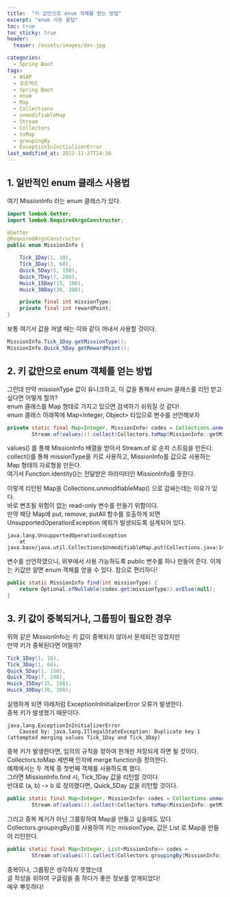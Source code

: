 ```yaml
---
title:  "키 값만으로 enum 객체를 얻는 방법"
excerpt: "enum 사용 꿀팁"
toc: true
toc_sticky: true
header:
  teaser: /assets/images/dev.jpg

categories:
  - Spring Boot
tags:
  - ASAP
  - 프로젝트
  - Spring Boot
  - enum
  - Map
  - Collections
  - unmodifiableMap
  - Stream
  - Collectors
  - toMap
  - groupingBy
  - ExceptionInInitializerError
last_modified_at: 2022-11-27T14:36
---
```


## 1. 일반적인 enum 클래스 사용법
여기 MissionInfo 라는 enum 클래스가 있다.
```java
import lombok.Getter;
import lombok.RequiredArgsConstructor;

@Getter
@RequiredArgsConstructor
public enum MissionInfo {

    Tick_1Day(1, 10),
    Tick_3Day(3, 60),
    Quick_5Day(5, 150),
    Quick_7Day(7, 280),
    Huick_15Day(15, 100),
    Huick_30Day(30, 300);

    private final int missionType;
    private final int rewardPoint;
}
```

보통 여기서 값을 꺼낼 때는 이와 같이 꺼내서 사용할 것이다.  
```java
MissionInfo.Tick_1Day.getMissionType();
MissionInfo.Quick_5Day.getRewardPoint();
```

## 2. 키 값만으로 enum 객체를 얻는 방법
그런데 만약 missionType 값이 유니크하고, 이 값을 통해서 enum 클래스를 리턴 받고 싶다면 어떻게 할까?  
enum 클래스를 Map 형태로 가지고 있으면 검색하기 쉬워질 것 같다!  
enum 클래스 아래쪽에 Map<Integer, Object> 타입으로 변수를 선언해보자
```java
private static final Map<Integer, MissionInfo> codes = Collections.unmodifiableMap(
		Stream.of(values()).collect(Collectors.toMap(MissionInfo::getMissionType, Function.identity())));
```

values() 를 통해 MissionInfo 배열을 받아서 Stream.of 로 순차 스트림을 만든다.  
collect()를 통해 missionType을 키로 사용하고, MissionInfo를 값으로 사용하는 Map 형태의 자료형을 만든다.  
여기서 Function.identity()는 전달받은 파라미터인 MissionInfo를 뜻한다.  

이렇게 리턴된 Map을 Collections.unmodifiableMap() 으로 감싸는데는 이유가 있다.  
바로 변조될 위험이 없는 read-only 변수를 만들기 위함이다.  
만약 해당 Map에 put, remove, putAll 함수를 호출하게 되면 UnsupportedOperationException 예외가 발생되도록 설계되어 있다.
```text
java.lang.UnsupportedOperationException
	at java.base/java.util.Collections$UnmodifiableMap.put(Collections.java:1457)
```

변수를 선언하였으니, 외부에서 사용 가능하도록 public 변수를 하나 만들어 준다.
이제는 키값만 알면 enum 객체를 얻을 수 있다. 참으로 편리하다!
```java
public static MissionInfo find(int missionType) {
	return Optional.ofNullable(codes.get(missionType)).orElse(null);
}
```

## 3. 키 값이 중복되거나, 그룹핑이 필요한 경우
위와 같은 MissionInfo는 키 값이 중복되지 않아서 문제되진 않겠지만  
만약 키가 중복된다면 어떨까?
```java
Tick_1Day(1, 10),
Tick_3Day(1, 60),
Quick_5Day(1, 150),
Quick_7Day(7, 280),
Huick_15Day(15, 100),
Huick_30Day(30, 300);
```

실행하게 되면 아래처럼 ExceptionInInitializerError 오류가 발생한다.  
중복 키가 발생했기 때문이다.  
```text
java.lang.ExceptionInInitializerError
    Caused by: java.lang.IllegalStateException: Duplicate key 1 (attempted merging values Tick_1Day and Tick_3Day)
```

중복 키가 발생한다면, 임의의 규칙을 정하여 한개만 저장되게 하면 될 것이다.  
Collectors.toMap 세번째 인자에 merge function을 정의한다.  
예제에서는 두 객체 중 첫번째 객체를 사용하도록 했다.  
그러면 MissionInfo.find 시, Tick_1Day 값을 리턴할 것이다.  
반대로 (a, b) -> b 로 정의했다면, Quick_5Day 값을 리턴할 것이다.
```java
public static final Map<Integer, MissionInfo> codes = Collections.unmodifiableMap(
		Stream.of(values()).collect(Collectors.toMap(MissionInfo::getMissionType, Function.identity(), (a, b) -> a)));
```

그리고 중복 제거가 아닌 그룹핑하여 Map을 만들고 싶을때도 있다.  
Collectors.groupingBy()를 사용하여 키는 missionType, 값은 List<MissionInfo> 로 Map을 만들어 리턴한다.
```java
public static final Map<Integer, List<MissionInfo>> codes =
		Stream.of(values()).collect(Collectors.groupingBy(MissionInfo::getMissionType));
```

중복이나, 그룹핑은 생각하지 못했는데  
글 작성을 위하여 구글링을 좀 하다가 좋은 정보를 얻게되었다!  
매우 뿌듯하다!